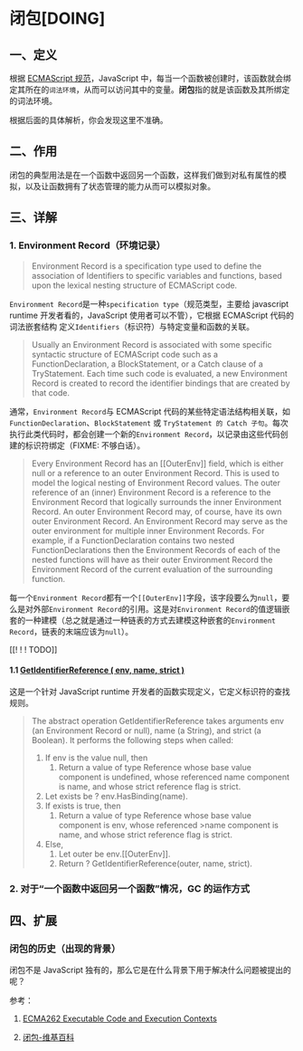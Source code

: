 # 闭包[DOING]

## 一、定义

根据 [ECMAScript 规范](https://tc39.es/ecma262/#sec-environment-records)，JavaScript 中，每当一个函数被创建时，该函数就会绑定其所在的`词法环境`，从而可以访问其中的变量。**闭包**指的就是该函数及其所绑定的词法环境。

根据后面的具体解析，你会发现这里不准确。

## 二、作用

闭包的典型用法是在一个函数中返回另一个函数，这样我们做到对私有属性的模拟，以及让函数拥有了状态管理的能力从而可以模拟对象。

## 三、详解

### 1. Environment Record（环境记录）

> Environment Record is a specification type used to define the association of Identifiers to specific variables and functions, based upon the lexical nesting structure of ECMAScript code.

`Environment Record`是一种`specification type`（规范类型，主要给 javascript runtime 开发者看的，JavaScript 使用者可以不管），它根据 ECMAScript 代码的词法嵌套结构 定义`Identifiers`（标识符）与特定变量和函数的关联。

> Usually an Environment Record is associated with some specific syntactic structure of ECMAScript code such as a FunctionDeclaration, a BlockStatement, or a Catch clause of a TryStatement. Each time such code is evaluated, a new Environment Record is created to record the identifier bindings that are created by that code.

通常，`Environment Record`与 ECMAScript 代码的某些特定语法结构相关联，如 `FunctionDeclaration`、`BlockStatement` 或 `TryStatement 的 Catch 子句`。每次执行此类代码时，都会创建一个新的`Environment Record`，以记录由这些代码创建的标识符绑定（FIXME: 不够白话）。

> Every Environment Record has an [[OuterEnv]] field, which is either null or a reference to an outer Environment Record. This is used to model the logical nesting of Environment Record values. The outer reference of an (inner) Environment Record is a reference to the Environment Record that logically surrounds the inner Environment Record. An outer Environment Record may, of course, have its own outer Environment Record. An Environment Record may serve as the outer environment for multiple inner Environment Records. For example, if a FunctionDeclaration contains two nested FunctionDeclarations then the Environment Records of each of the nested functions will have as their outer Environment Record the Environment Record of the current evaluation of the surrounding function.

每一个`Environment Record`都有一个`[[OuterEnv]]`字段，该字段要么为`null`，要么是对外部`Environment Record`的引用。这是对`Environment Record`的值逻辑嵌套的一种建模（总之就是通过一种链表的方式去建模这种嵌套的`Environment Record`，链表的末端应该为`null`）。

[[! ! ! TODO]]

#### 1.1 [GetIdentifierReference ( env, name, strict )](https://tc39.es/ecma262/#sec-getidentifierreference)

这是一个针对 JavaScript runtime 开发者的函数实现定义，它定义标识符的查找规则。

> The abstract operation GetIdentifierReference takes arguments env (an Environment Record or null), name (a String), and strict (a Boolean). It performs the following steps when called:
>
> 1. If env is the value null, then
>    1. Return a value of type Reference whose base value component is undefined, whose referenced name component is name, and whose strict reference flag is strict.
> 2. Let exists be ? env.HasBinding(name).
> 3. If exists is true, then
>    1. Return a value of type Reference whose base value component is env, whose referenced >name component is name, and whose strict reference flag is strict.
> 4. Else,
>    1. Let outer be env.[[OuterEnv]].
>    2. Return ? GetIdentifierReference(outer, name, strict).

### 2. 对于“一个函数中返回另一个函数”情况，GC 的运作方式

## 四、扩展

### 闭包的历史（出现的背景）

闭包不是 JavaScript 独有的，那么它是在什么背景下用于解决什么问题被提出的呢？

参考：

1. [ECMA262 Executable Code and Execution Contexts](https://tc39.es/ecma262/#sec-executable-code-and-execution-contexts)

2. [闭包-维基百科]()
